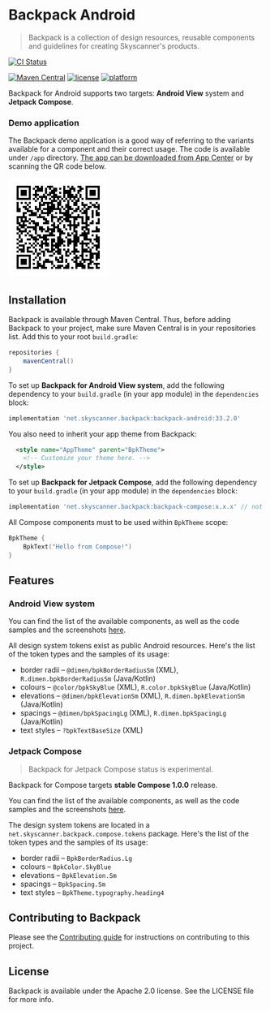 # Backpack Android

> Backpack is a collection of design resources, reusable components and guidelines for creating Skyscanner's products.

[![CI Status](https://github.com/Skyscanner/backpack-android/workflows/CI/badge.svg)](https://github.com/Skyscanner/backpack-android/actions)

[![Maven Central](https://img.shields.io/maven-central/v/net.skyscanner.backpack/backpack-android)](https://search.maven.org/artifact/net.skyscanner.backpack/backpack-android)
[![license](https://img.shields.io/github/license/Skyscanner/backpack-android.svg)](https://github.com/Skyscanner/backpack-android)
[![platform](https://img.shields.io/badge/platform-android-green.svg)](https://github.com/Skyscanner/backpack-android)

Backpack for Android supports two targets: **Android View** system and **Jetpack Compose**.


### Demo application
The Backpack demo application is a good way of referring to the variants available for a component and their correct usage.
The code is available under `/app` directory.
[The app can be downloaded from App Center](https://install.appcenter.ms/orgs/backpack/apps/backpack-android/distribution_groups/everyone)
or by scanning the QR code below.

![QR code](qr.png)

## Installation

Backpack is available through Maven Central. Thus, before adding Backpack to your project,
make sure Maven Central is in your repositories list. Add this to your root `build.gradle`:

```gradle
repositories {
    mavenCentral()
}
```


To set up **Backpack for Android View system**, add the following dependency
to your `build.gradle` (in your app module) in the `dependencies` block:

```gradle
implementation 'net.skyscanner.backpack:backpack-android:33.2.0'
```

You also need to inherit your app theme from Backpack:
```xml
  <style name="AppTheme" parent="BpkTheme">
    <!-- Customize your theme here. -->
  </style>
```

To set up **Backpack for Jetpack Compose**, add the following dependency
to your `build.gradle` (in your app module) in the `dependencies` block:

```gradle
implementation 'net.skyscanner.backpack:backpack-compose:x.x.x' // not released yet
```

All Compose components must to be used within `BpkTheme` scope:

```kotlin
BpkTheme {
    BpkText("Hello from Compose!")
}
```

## Features

### Android View system

You can find the list of the available components, as well as the code samples and the screenshots [here](https://backpack.github.io/components/text?platform=android).

All design system tokens exist as public Android resources. Here's the list of the token types and the samples of its usage:

* border radii – `@dimen/bpkBorderRadiusSm` (XML), `R.dimen.bpkBorderRadiusSm` (Java/Kotlin)
* colours – `@color/bpkSkyBlue` (XML), `R.color.bpkSkyBlue` (Java/Kotlin)
* elevations – `@dimen/bpkElevationSm` (XML), `R.dimen.bpkElevationSm` (Java/Kotlin)
* spacings – `@dimen/bpkSpacingLg` (XML), `R.dimen.bpkSpacingLg` (Java/Kotlin)
* text styles – `?bpkTextBaseSize` (XML)

### Jetpack Compose

> Backpack for Jetpack Compose status is experimental.

Backpack for Compose targets **stable Compose 1.0.0** release.

You can find the list of the available components, as well as the code samples and the screenshots [here](https://backpack.github.io/components/text?platform=compose).

The design system tokens are located in a `net.skyscanner.backpack.compose.tokens` package.
Here's the list of the token types and the samples of its usage:

* border radii – `BpkBorderRadius.Lg`
* colours – `BpkColor.SkyBlue`
* elevations – `BpkElevation.Sm`
* spacings – `BpkSpacing.Sm`
* text styles – `BpkTheme.typography.heading4`

## Contributing to Backpack

Please see the [Contributing guide][0] for instructions on contributing to this project.

## License

Backpack is available under the Apache 2.0 license. See the LICENSE file for more info.

[0]: CONTRIBUTING.md
